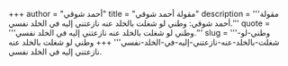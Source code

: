 +++
author = "أحمد شوقي"
title = "مقولة أحمد شوقي"
description = '''مقولة أحمد شوقي: وطني لو شغلت بالخلد عنه نازعتني إليه في الخلد نفسي.'''
quote = '''وطني لو شغلت بالخلد عنه نازعتني إليه في الخلد نفسي.'''
slug = '''وطني-لو-شغلت-بالخلد-عنه-نازعتني-إليه-في-الخلد-نفسي'''
+++
وطني لو شغلت بالخلد عنه نازعتني إليه في الخلد نفسي.
